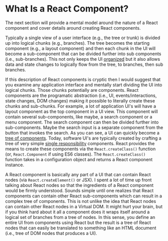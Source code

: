 # What Is a React Component?

The next section will provide a mental model around the nature of a React component and cover details around creating React components.

Typically a single view of a user interface (e.g., the tree or trunk) is divided up into logical chunks (e.g., branches). The tree becomes the starting component (e.g., a layout component) and then each chunk in the UI will become a sub-component that can be divided further into sub components (i.e., sub-branches). This not only keeps the UI [organized](https://facebook.github.io/react/docs/thinking-in-react.html#step-1-break-the-ui-into-a-component-hierarchy) but it also allows data and state changes to logically flow from the tree, to branches, then sub branches.

If this description of React components is cryptic then I would suggest that you examine any application interface and mentally start dividing the UI into logical chunks. Those chunks potentially are components. React components are the programatic abstraction (i.e., UI, events/interactions, state changes, DOM changes) making it possible to literally create these chunks and sub-chunks. For example, a lot of application UI's will have a layout component as the top component in a UI view. This component will contain several sub-components, like maybe, a search component or a menu component. The search component can then be divided further into sub-components. Maybe the search input is a separate component from the button that invokes the search. As you can see, a UI can quickly become a [tree of components](https://facebook.github.io/react/docs/thinking-in-react.html#step-1-break-the-ui-into-a-component-hierarchy). Today, software UI's are typically created by crafting a tree of very simple [single responsibility](https://en.wikipedia.org/wiki/Single_responsibility_principle) components. React provides the means to create these components via the `React.createClass()` function (or, `React.Component` if using ES6 classes). The `React.createClass()` function takes in a configuration object and returns a React component instance.

A React component is basically any part of a UI that can contain React nodes (via `React.createElement()` or JSX). I spent a lot of time up front talking about React nodes so that the ingredients of a React component would be firmly understood. Sounds simple until one realizes that React components can contain other React sub-components which can result in a complex tree of components. This is not unlike the idea that React nodes can contain other React nodes in a Virtual DOM. It might hurt your brain, but if you think hard about it all a component does it wraps itself around a logical set of branches from a tree of nodes. In this sense, you define an entire UI from components using React but the result is a tree of React nodes that can easily be translated to something like an HTML document (i.e., tree of DOM nodes that produces a UI).
